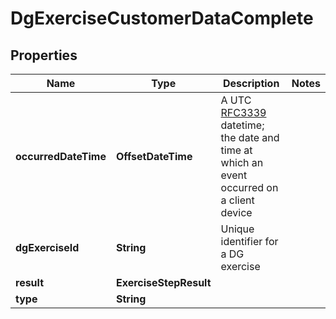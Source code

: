 

# DgExerciseCustomerDataComplete


## Properties

| Name | Type | Description | Notes |
|------------ | ------------- | ------------- | -------------|
|**occurredDateTime** | **OffsetDateTime** | A UTC [RFC3339](https://xml2rfc.tools.ietf.org/public/rfc/html/rfc3339.html#anchor14) datetime;  the date and time at which an event occurred on a client device |  |
|**dgExerciseId** | **String** | Unique identifier for a DG exercise |  |
|**result** | **ExerciseStepResult** |  |  |
|**type** | **String** |  |  |



